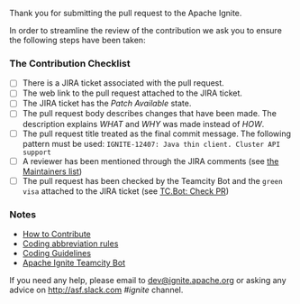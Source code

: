 Thank you for submitting the pull request to the Apache Ignite.

In order to streamline the review of the contribution 
we ask you to ensure the following steps have been taken:

### The Contribution Checklist
- [ ] There is a JIRA ticket associated with the pull request. 
- [ ] The web link to the pull request attached to the JIRA ticket.
- [ ] The JIRA ticket has the _Patch Available_ state.
- [ ] The pull request body describes changes that have been made. 
The description explains _WHAT_ and _WHY_ was made instead of _HOW_.
- [ ] The pull request title treated as the final commit message. 
The following pattern must be used: `IGNITE-12407: Java thin client. Cluster API support`
- [ ] A reviewer has been mentioned through the JIRA comments 
(see [the Maintainers list](https://cwiki.apache.org/confluence/display/IGNITE/How+to+Contribute#HowtoContribute-ReviewProcessandMaintainers)) 
- [ ] The pull request has been checked by the Teamcity Bot and 
the `green visa` attached to the JIRA ticket (see [TC.Bot: Check PR](https://mtcga.gridgain.com/prs.html))

### Notes
- [How to Contribute](https://cwiki.apache.org/confluence/display/IGNITE/How+to+Contribute)
- [Coding abbreviation rules](https://cwiki.apache.org/confluence/display/IGNITE/Abbreviation+Rules)
- [Coding Guidelines](https://cwiki.apache.org/confluence/display/IGNITE/Coding+Guidelines)
- [Apache Ignite Teamcity Bot](https://cwiki.apache.org/confluence/display/IGNITE/Apache+Ignite+Teamcity+Bot)

If you need any help, please email to dev@ignite.apache.org or asking anу advice on http://asf.slack.com _#ignite_ channel.